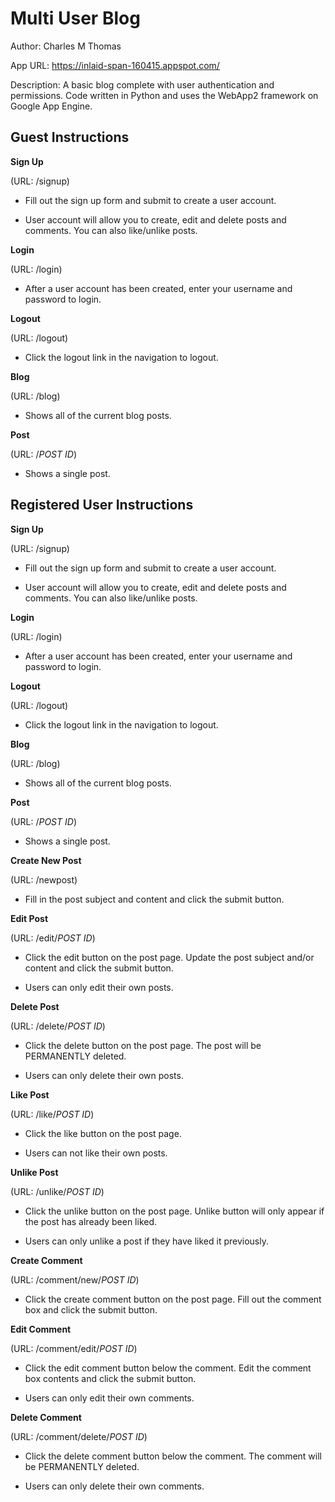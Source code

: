 Multi User Blog
==============
Author: Charles M Thomas

App URL: https://inlaid-span-160415.appspot.com/

Description: A basic blog complete with user authentication and permissions. Code written in Python and uses the WebApp2 framework on Google App Engine.

Guest Instructions
------------------
**Sign Up**

(URL: /signup)
- Fill out the sign up form and submit to create a user account.
* User account will allow you to create, edit and delete posts and comments. You can also like/unlike posts.

**Login**

(URL: /login)
- After a user account has been created, enter your username and password to login.

**Logout**

(URL: /logout)
- Click the logout link in the navigation to logout.

**Blog**

(URL: /blog)
- Shows all of the current blog posts.

**Post**

(URL: /*POST ID*)
- Shows a single post.

Registered User Instructions
----------------------------
**Sign Up**

(URL: /signup)
- Fill out the sign up form and submit to create a user account.
* User account will allow you to create, edit and delete posts and comments. You can also like/unlike posts.

**Login**

(URL: /login)
- After a user account has been created, enter your username and password to login.

**Logout**

(URL: /logout)
- Click the logout link in the navigation to logout.


**Blog**

(URL: /blog)
- Shows all of the current blog posts.

**Post**

(URL: /*POST ID*)
- Shows a single post.

**Create New Post**

(URL: /newpost)
- Fill in the post subject and content and click the submit button.

**Edit Post**

(URL: /edit/*POST ID*)
- Click the edit button on the post page. Update the post subject and/or content and click the submit button.
* Users can only edit their own posts.

**Delete Post**

(URL: /delete/*POST ID*)
- Click the delete button on the post page. The post will be PERMANENTLY deleted.
* Users can only delete their own posts.

**Like Post**

(URL: /like/*POST ID*)
- Click the like button on the post page.
* Users can not like their own posts.

**Unlike Post**

(URL: /unlike/*POST ID*)
- Click the unlike button on the post page. Unlike button will only appear if the post has already been liked.
* Users can only unlike a post if they have liked it previously.

**Create Comment**

(URL: /comment/new/*POST ID*)
- Click the create comment button on the post page. Fill out the comment box and click the submit button.

**Edit Comment**

(URL: /comment/edit/*POST ID*)
- Click the edit comment button below the comment. Edit the comment box contents and click the submit button.
* Users can only edit their own comments.

**Delete Comment**

(URL: /comment/delete/*POST ID*)
- Click the delete comment button below the comment. The comment will be PERMANENTLY deleted.
* Users can only delete their own comments.
